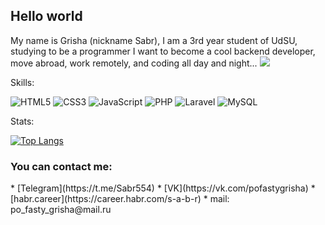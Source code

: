 <h2>Hello world</h2> My name is Grisha (nickname Sabr), I am a 3rd year student of UdSU, studying to be a programmer
I want to become a cool backend developer, move abroad, work remotely, and coding all day and night...

<img src="https://i.gifer.com/JXA0.gif">

Skills:

![HTML5](https://img.shields.io/badge/html5-%23E34F26.svg?style=for-the-badge&logo=html5&logoColor=white)
![CSS3](https://img.shields.io/badge/css3-%231572B6.svg?style=for-the-badge&logo=css3&logoColor=white)
![JavaScript](https://img.shields.io/badge/javascript-%23323330.svg?style=for-the-badge&logo=javascript&logoColor=%23F7DF1E)
![PHP](https://img.shields.io/badge/php-%23777BB4.svg?style=for-the-badge&logo=php&logoColor=white)
![Laravel](https://img.shields.io/badge/laravel-%23FF2D20.svg?style=for-the-badge&logo=laravel&logoColor=white)
![MySQL](https://img.shields.io/badge/mysql-%2300f.svg?style=for-the-badge&logo=mysql&logoColor=white&color=black)

Stats:

[![Top Langs](https://github-readme-stats.vercel.app/api/top-langs/?username=s-a-b-r&layout=compact)](https://github.com/anuraghazra/github-readme-stats)

<h3>You can contact me:</h3>
* [Telegram](https://t.me/Sabr554)
* [VK](https://vk.com/pofastygrisha)
* [habr.career](https://career.habr.com/s-a-b-r)
* mail: po_fasty_grisha@mail.ru